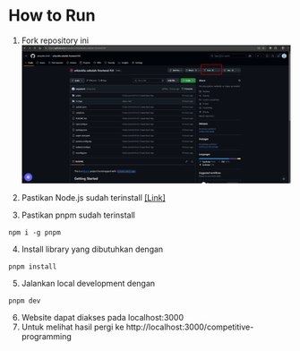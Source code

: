 # How to Run

1. Fork repository ini
   ![alt text](image.png)

2. Pastikan Node.js sudah terinstall [[Link]](https://nodejs.org/en/download/package-manager)

3. Pastikan pnpm sudah terinstall

```
npm i -g pnpm
```

4. Install library yang dibutuhkan dengan

```
pnpm install
```

5. Jalankan local development dengan

```
pnpm dev
```

6. Website dapat diakses pada localhost:3000
7. Untuk melihat hasil pergi ke http://localhost:3000/competitive-programming
